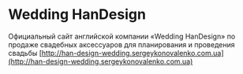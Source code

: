 # Wedding HanDesign
Официальный сайт английской компании «Wedding HanDesign» по продаже свадебных аксессуаров для планирования и проведения свадьбы
[http://han-design-wedding.sergeykonovalenko.com.ua](http://han-design-wedding.sergeykonovalenko.com.ua)